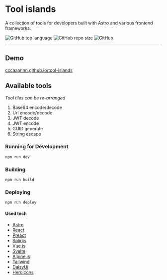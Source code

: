 # Tool islands

A collection of tools for developers built with Astro and various frontend frameworks.

![GitHub top language](https://img.shields.io/github/languages/top/cccaaannn/tool-islands?color=blue&style=flat-square) ![GitHub repo size](https://img.shields.io/github/repo-size/cccaaannn/tool-islands?color=orange&style=flat-square) [![GitHub](https://img.shields.io/github/license/cccaaannn/tool-islands?color=green&style=flat-square)](https://github.com/cccaaannn/tool-islands/blob/master/LICENSE)

---

## Demo

[cccaaannn.github.io/tool-islands](https://cccaaannn.github.io/tool-islands)

## Available tools
*Tool tiles can be re-arranged*
1. Base64 encode/decode
2. Url encode/decode
3. JWT decode
4. JWT encode
5. GUID generate
6. String escape

### Running for Development
```shell
npm run dev
```

### Building
```shell
npm run build
```

### Deploying
```shell
npm run deploy
```

#### Used tech
- [Astro](https://astro.build)
- [React](https://react.dev)
- [Preact](https://preactjs.com)
- [Solidjs](https://www.solidjs.com)
- [Vue.js](https://vuejs.org)
- [Svelte](https://svelte.dev)
- [Alpine.js](https://alpinejs.dev)
- [Tailwind](https://tailwindcss.com)
- [DaisyUi](https://daisyui.com)
- [Heroicons](https://heroicons.com)
